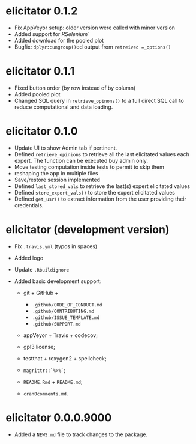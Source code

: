 # elicitator 0.1.2

* Fix AppVeyor setup: older version were called with minor version 
* Added support for *RSelenium*`
* Added download for the pooled plot
* Bugfix: `dplyr::ungroup()`ed output from `retreived =_options()`

# elicitator 0.1.1

* Fixed button order (by row instead of by column)
* Added pooled plot
* Changed SQL query in `retrieve_opinons()` to a full direct SQL call
  to reduce computational and data loading.

# elicitator 0.1.0

* Update UI to show Admin tab if pertinent.
* Defined `retrieve_opinions` to retrieve all the last elicitated
  values each expert. The function can be executed buy admin only.
* Move testing computation inside tests to permit to skip them
* reshaping the app in multiple files
* Save/restore session implemented 
* Defined `last_stored_vals` to retrieve the last(s) expert elicitated
  values
* Defined `store_expert_vals()` to store the expert elicitated values
* Defined `get_usr()` to extract information from the user providing
  their credentials.

# elicitator (development version)

* Fix `.travis.yml` (typos in spaces)
* Added logo
* Update `.Rbuildignore`

* Added basic development support:

  - git + GitHub +
    * `.github/CODE_OF_CONDUCT.md`
    * `.github/CONTRIBUTING.md`
    * `.github/ISSUE_TEMPLATE.md`
    * `.github/SUPPORT.md`

  - appVeyor + Travis + codecov;

  - gpl3 license;

  - testthat + roxygen2 + spellcheck;

  - `` magrittr::`%>%` ``;

  - `README.Rmd` + `README.md`;

  - `cran0comments.md`.


# elicitator 0.0.0.9000

* Added a `NEWS.md` file to track changes to the package.
